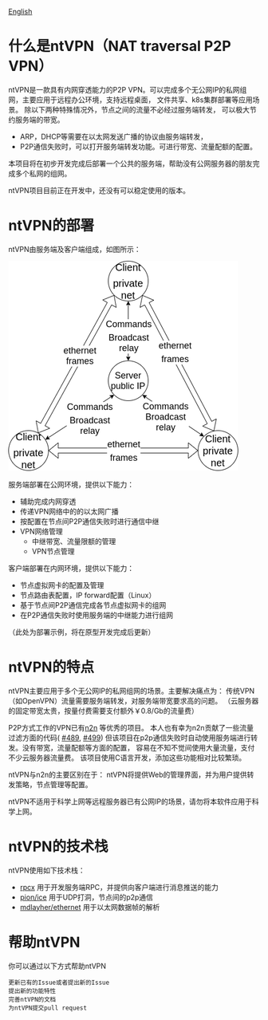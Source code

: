 [English](README_en.md)
# 什么是ntVPN（NAT traversal P2P VPN）
ntVPN是一款具有内网穿透能力的P2P VPN。可以完成多个无公网IP的私网组网，主要应用于远程办公环境，支持远程桌面，
文件共享、k8s集群部署等应用场景。
除以下两种特殊情况外，节点之间的流量不必经过服务端转发， 可以极大节约服务端的带宽。
- ARP，DHCP等需要在以太网发送广播的协议由服务端转发，
- P2P通信失败时，可以打开服务端转发功能。可进行带宽、流量配额的配置。

本项目将在初步开发完成后部署一个公共的服务端，帮助没有公网服务器的朋友完成多个私网的组网。

ntVPN项目目前正在开发中，还没有可以稳定使用的版本。

# ntVPN的部署
ntVPN由服务端及客户端组成，如图所示：

![avatar](doc/picture/architecture.png)

服务端部署在公网环境，提供以下能力：
- 辅助完成内网穿透
- 传递VPN网络中的的以太网广播
- 按配置在节点间P2P通信失败时进行通信中继
- VPN网络管理
  - 中继带宽、流量限额的管理
  - VPN节点管理

客户端部署在内网环境，提供以下能力：
- 节点虚拟网卡的配置及管理
- 节点路由表配置，IP forward配置（Linux）
- 基于节点间P2P通信完成各节点虚拟网卡的组网
- 在P2P通信失败时使用服务端的中继能力进行组网

（此处为部署示例，将在原型开发完成后更新）

# ntVPN的特点
ntVPN主要应用于多个无公网IP的私网组网的场景。主要解决痛点为：
传统VPN（如OpenVPN）流量需要服务端转发，对服务端带宽要求高的问题。
（云服务器的固定带宽太贵，按量付费需要支付额外￥0.8/Gb的流量费）

P2P方式工作的VPN已有[n2n](https://github.com/ntop/n2n) 等优秀的项目。
本人也有幸为n2n贡献了一些流量过滤方面的代码(
[#489](https://github.com/ntop/n2n/pull/489),
[#499](https://github.com/ntop/n2n/pull/499)) 
但该项目在p2p通信失败时自动使用服务端进行转发。没有带宽，流量配额等方面的配置，
容易在不知不觉间使用大量流量，支付不少云服务器流量费。
该项目使用C语言开发，添加这些功能相对比较繁琐。

ntVPN与n2n的主要区别在于：
ntVPN将提供Web的管理界面，并为用户提供转发策略，节点管理等配置。

ntVPN不适用于科学上网等远程服务器已有公网IP的场景，请勿将本软件应用于科学上网。

# ntVPN的技术栈
ntVPN使用如下技术栈：
- [rpcx](https://github.com/smallnest/rpcx) 用于开发服务端RPC，并提供向客户端进行消息推送的能力
- [pion/ice](https://github.com/pion/ice) 用于UDP打洞，节点间的p2p通信
- [mdlayher/ethernet](https://github.com/mdlayher/ethernet) 用于以太网数据帧的解析

# 帮助ntVPN

你可以通过以下方式帮助ntVPN
    
    更新已有的Issue或者提出新的Issue
    提出新的功能特性
    完善ntVPN的文档
    为ntVPN提交pull request

